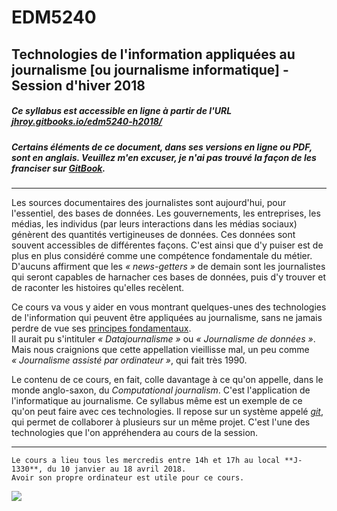 # EDM5240
## Technologies de l'information appliquées au journalisme [ou journalisme informatique] - Session d'hiver 2018

##### Ce syllabus est accessible en ligne à partir de l'URL [jhroy.gitbooks.io/edm5240-h2018/](https://jhroy.gitbooks.io/edm5240-h2018/)
##### Certains éléments de ce document, dans ses versions en ligne ou PDF, sont en anglais. Veuillez m'en excuser, je n'ai pas trouvé la façon de les franciser sur [GitBook](https://www.gitbook.com).

-----

Les sources documentaires des journalistes sont aujourd'hui, pour l'essentiel, des bases de données. Les gouvernements, les entreprises, les médias, les individus (par leurs interactions dans les médias sociaux) génèrent des quantités vertigineuses de données. Ces données sont souvent accessibles de différentes façons. C'est ainsi que d'y puiser est de plus en plus considéré comme une compétence fondamentale du métier. D'aucuns affirment que les *«&nbsp;news-getters&nbsp;»* de demain sont les journalistes qui seront capables de harnacher ces bases de données, puis d'y trouver et de raconter les histoires qu'elles recèlent.

Ce cours va vous y aider en vous montrant quelques-unes des technologies de l'information qui peuvent être appliquées au journalisme, sans ne jamais perdre de vue ses [principes fondamentaux](http://www.gallimard.fr/Catalogue/GALLIMARD/Folio/Folio-actuel/Principes-du-journalisme).<br>
Il aurait pu s'intituler _«&nbsp;Datajournalisme&nbsp;»_ ou _«&nbsp;Journalisme de données&nbsp;»_. Mais nous craignions que cette appellation vieillisse mal, un peu comme _«&nbsp;Journalisme assisté par ordinateur&nbsp;»_, qui fait très 1990.

Le contenu de ce cours, en fait, colle davantage à ce qu'on appelle, dans le monde anglo-saxon, du *Computational journalism*. C'est l'application de l'informatique au journalisme. Ce syllabus même est un exemple de ce qu'on peut faire avec ces technologies. Il repose sur un système appelé [*git*](https://fr.wikipedia.org/wiki/Git), qui permet de collaborer à plusieurs sur un même projet. C'est l'une des technologies que l'on appréhendera au cours de la session.

-----

```Le cours a lieu tous les mercredis entre 14h et 17h au local **J-1330**, du 10 janvier au 18 avril 2018.```
<br>```Avoir son propre ordinateur est utile pour ce cours.```

![](/assets/LogoUQAM.png)
